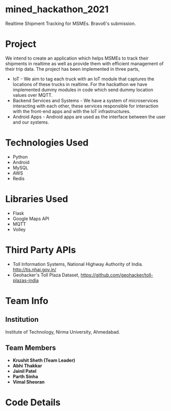 # mined_hackathon_2021
Realtime Shipment Tracking for MSMEs. Bravo6's submission.

# Project
We intend to create an application which helps MSMEs to track their shipments in realtime as well as provide them with efficient management of their trip data. The project has been implemented in three parts,
- IoT - We aim to tag each truck with an IoT module that captures the locations of these trucks in realtime. For the hackathon we have implemented dummy modules in code which send dummy location values over MQTT.
- Backend Services and Systems - We have a system of microservices interacting with each other, these services responsible for interaction with the front-end apps and with the IoT infrastructures.
- Android Apps - Android apps are used as the interface between the user and our systems.

# Technologies Used
- Python
- Android
- MySQL
- AWS
- Redis

# Libraries Used
- Flask
- Google Maps API
- MQTT
- Volley

# Third Party APIs
- Toll Information Systems, National Highway Authority of India. http://tis.nhai.gov.in/
- Geohacker's Toll Plaza Dataset, https://github.com/geohacker/toll-plazas-india

# Team Info
## Institution
Institute of Technology, Nirma University, Ahmedabad.
## Team Members
- **Krushit Sheth (Team Leader)**
- **Abhi Thakkar**
- **Jainil Patel**
- **Parth Sinha**
- **Vimal Sheoran**

# Code Details
